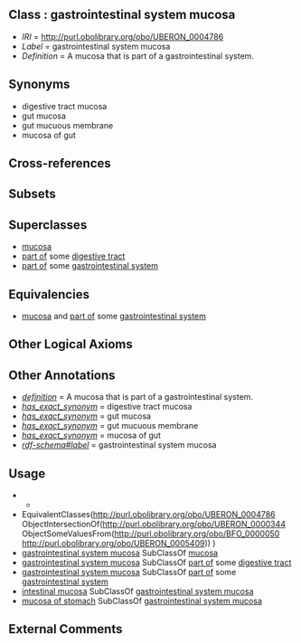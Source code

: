
## Class : gastrointestinal system mucosa

 * *IRI* = http://purl.obolibrary.org/obo/UBERON_0004786
 * *Label* = gastrointestinal system mucosa
 * *Definition* = A mucosa that is part of a gastrointestinal system.

## Synonyms

 * digestive tract mucosa
 * gut mucosa
 * gut mucuous membrane
 * mucosa of gut

## Cross-references


## Subsets


## Superclasses

 * [mucosa](../../UBERON/44/UBERON_0000344.md)
 * [part of](../../BFO/50/BFO_0000050.md) some [digestive tract](../../UBERON/55/UBERON_0001555.md)
 * [part of](../../BFO/50/BFO_0000050.md) some [gastrointestinal system](../../UBERON/09/UBERON_0005409.md)

## Equivalencies

 * [mucosa](../../UBERON/44/UBERON_0000344.md) and [part of](../../BFO/50/BFO_0000050.md) some [gastrointestinal system](../../UBERON/09/UBERON_0005409.md)

## Other Logical Axioms


## Other Annotations

 * *[definition](../../IAO/15/IAO_0000115.md)* = A mucosa that is part of a gastrointestinal system.
 * *[has_exact_synonym](../../ym/oboInOwl#hasExactSynonym.md)* = digestive tract mucosa
 * *[has_exact_synonym](../../ym/oboInOwl#hasExactSynonym.md)* = gut mucosa
 * *[has_exact_synonym](../../ym/oboInOwl#hasExactSynonym.md)* = gut mucuous membrane
 * *[has_exact_synonym](../../ym/oboInOwl#hasExactSynonym.md)* = mucosa of gut
 * *[rdf-schema#label](../../el/rdf-schema#label.md)* = gastrointestinal system mucosa

## Usage

 * -
 * EquivalentClasses(<http://purl.obolibrary.org/obo/UBERON_0004786> ObjectIntersectionOf(<http://purl.obolibrary.org/obo/UBERON_0000344> ObjectSomeValuesFrom(<http://purl.obolibrary.org/obo/BFO_0000050> <http://purl.obolibrary.org/obo/UBERON_0005409>)) )
 * [gastrointestinal system mucosa](../../UBERON/86/UBERON_0004786.md) SubClassOf [mucosa](../../UBERON/44/UBERON_0000344.md)
 * [gastrointestinal system mucosa](../../UBERON/86/UBERON_0004786.md) SubClassOf [part of](../../BFO/50/BFO_0000050.md) some [digestive tract](../../UBERON/55/UBERON_0001555.md)
 * [gastrointestinal system mucosa](../../UBERON/86/UBERON_0004786.md) SubClassOf [part of](../../BFO/50/BFO_0000050.md) some [gastrointestinal system](../../UBERON/09/UBERON_0005409.md)
 * [intestinal mucosa](../../UBERON/42/UBERON_0001242.md) SubClassOf [gastrointestinal system mucosa](../../UBERON/86/UBERON_0004786.md)
 * [mucosa of stomach](../../UBERON/99/UBERON_0001199.md) SubClassOf [gastrointestinal system mucosa](../../UBERON/86/UBERON_0004786.md)

## External Comments

